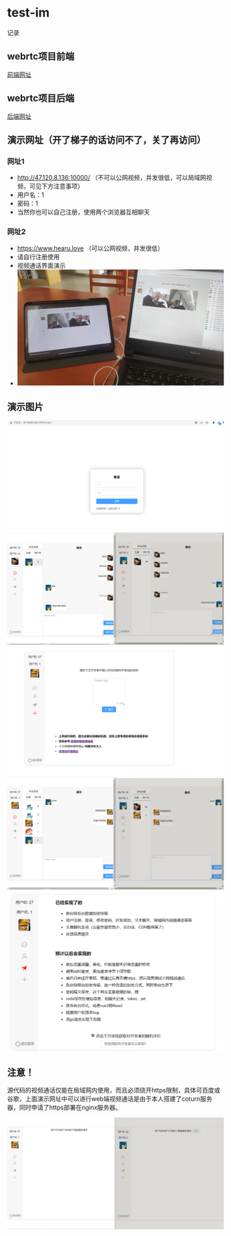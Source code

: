 # test-im
记录


## webrtc项目前端
[前端网址](https://github.com/huang104160/final-im-ui)
## webrtc项目后端
[后端网址](https://github.com/huang104160/final-im-springboot)

## 演示网址（开了梯子的话访问不了，关了再访问）
### 网址1
- http://47.120.8.136:10000/ （不可以公网视频，并发很低，可以局域网视频，可见下方注意事项）
- 用户名：1
- 密码：1
- 当然你也可以自己注册，使用两个浏览器互相聊天

### 网址2
- https://www.hearu.love （可以公网视频，并发很低）
- 请自行注册使用
- 视频通话界面演示
- ![20230328173131.jpg](https://github.com/huang104160/test-im/blob/main/assets/20230328173131.jpg)

## 演示图片
![image-20230325190126211](https://github.com/huang104160/test-im/blob/main/assets/image-20230325190126211.png)
![image-20230325180448026](https://github.com/huang104160/test-im/blob/main/assets/image-20230325180448026.png)
![image-20230325190219108](https://github.com/huang104160/test-im/blob/main/assets/image-20230325190235405.png)
![image-20230325180834076](https://github.com/huang104160/test-im/blob/main/assets/image-20230325180834076.png)
![image-20230325190602161](https://github.com/huang104160/test-im/blob/main/assets/image-20230325190602161.png)
## 注意！
源代码的视频通话仅能在局域网内使用，而且必须绕开https限制，具体可百度或谷歌，上面演示网址中可以进行web端视频通话是由于本人搭建了coturn服务器，同时申请了https部署在nginx服务器。


![image-20230325180807770](https://github.com/huang104160/test-im/blob/main/assets/image-20230325180807770.png)